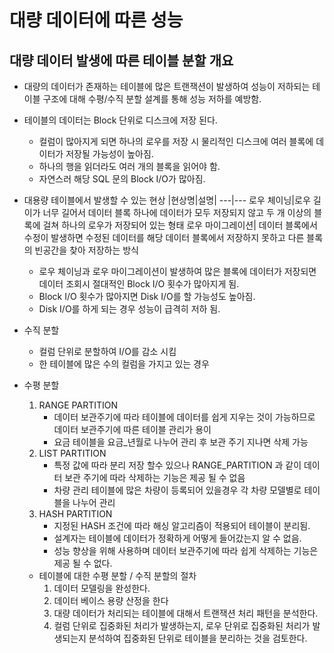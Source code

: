 # 대량 데이터에 따른 성능

## 대량 데이터 발생에 따른 테이블 분할 개요
* 대량의 데이터가 존재하는 테이블에 많은 트랜잭션이 발생하여 성능이 저하되는 테이블 구조에 대해 수평/수직 분할 설계를 통해 성능 저하를 예방함.

* 테이블의 데이터는 Block 단위로 디스크에 저장 된다.
  - 컬럼이 많아지게 되면 하나의 로우를 저장 시 물리적인 디스크에 여러 블록에 데이터가 저장될 가능성이 높아짐.
  - 하나의 행을 읽더라도 여러 개의 블록을 읽어야 함.
  - 자연스러 해당 SQL 문의 Block I/O가 많아짐.

* 대용량 테이블에서 발생할 수 있는 현상
  |현상명|설명|
  ---|---
  로우 체이닝|로우 길이가 너무 길어서 데이터 블록 하나에 데이터가 모두 저장되지 않고 두 개 이상의 블록에 걸쳐 하나의 로우가 저장되어 있는 형태
  로우 마이그레이션| 데이터 블록에서 수정이 발생하면 수정된 데이터를 해당 데이터 블록에서 저장하지 못하고 다른 블록의 빈공간을 찾아 저장하는 방식

  * 로우 체이닝과 로우 마이그레이션이 발생하여 많은 블록에 데이터가 저장되면 데이터 조회시 절대적인 Block I/O 횟수가 많아지게 됨.
  * Block I/O 횟수가 많아지면 Disk I/O를 할 가능성도 높아짐.
  * Disk I/O를 하게 되는 경우 성능이 급격히 저하 됨.

* 수직 분할
  - 컬럼 단위로 분할하여 I/O를 감소 시킴
  - 한 테이블에 많은 수의 컬럼을 가지고 있는 경우

* 수평 분할
  1. RANGE PARTITION
     - 데이터 보관주기에 따라 테이블에 데이터를 쉽게 지우는 것이 가능하므로 데이터 보관주기에 따른 테이블 관리가 용이
     - 요금 테이블을 요금_년월로 나누어 관리 후 보관 주기 지나면 삭제 가능
  2. LIST PARTITION
     - 특정 값에 따라 분리 저장 할수 있으나 RANGE_PARTITION 과 같이 데이터 보관 주기에 따라 삭제하는 기능은 제공 될 수 없음
     - 차량 관리 테이블에 많은 차량이 등록되어 있을경우 각 차량 모델별로 테이블을 나누어 관리
  3. HASH PARTITION
     - 지정된 HASH 조건에 따라 해싱 알고리즘이 적용되어 테이블이 분리됨.
     - 설계자는 테이블에 데이터가 정확하게 어떻게 들어갔는지 알 수 없음.
     - 성능 향상을 위해 사용하며 데이터 보관주기에 따라 쉽게 삭제하는 기능은 제공 될 수 없다.

  * 테이블에 대한 수평 분할 / 수직 분할의 절차
     1. 데이터 모델링을 완성한다.
     2. 데이터 베이스 용량 산정을 한다
     3. 대량 데이터가 처리되는 테이블에 대해서 트랜잭션 처리 패턴을 분석한다.
     4. 컬럼 단위로 집중화된 처리가 발생하는지, 로우 단위로 집중화된 처리가 발생되는지 분석하여 집중화된 단위로 테이블을 분리하는 것을 검토한다.
